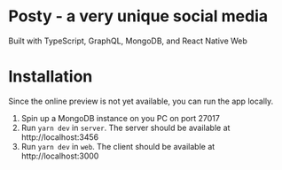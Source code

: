 # Posty - a very unique social media

Built with TypeScript, GraphQL, MongoDB, and React Native Web

# Installation

Since the online preview is not yet available, you can run the app locally.

1. Spin up a MongoDB instance on you PC on port 27017
2. Run `yarn dev` in `server`. The server should be available at http://localhost:3456
3. Run `yarn dev` in `web`. The client should be available at http://localhost:3000

